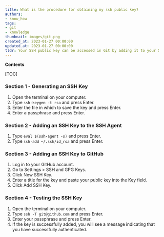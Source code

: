 ```yaml
---
title: What is the procedure for obtaining my ssh public key?
authors:
- know_how
tags:
- git
- knowledge
thumbnail: images/git.png
created_at: 2023-01-27 00:00:00
updated_at: 2023-01-27 00:00:00
tldr: Your SSH public key can be accessed in Git by adding it to your SSH keys in your Git account settings.
---
```


**Contents**

[TOC]

### Section 1 - Generating an SSH Key
1. Open the terminal on your computer.
2. Type `ssh-keygen -t rsa` and press Enter.
3. Enter the file in which to save the key and press Enter.
4. Enter a passphrase and press Enter.

### Section 2 - Adding an SSH Key to the SSH Agent
1. Type `eval $(ssh-agent -s)` and press Enter.
2. Type `ssh-add ~/.ssh/id_rsa` and press Enter.

### Section 3 - Adding an SSH Key to GitHub
1. Log in to your GitHub account.
2. Go to Settings > SSH and GPG Keys.
3. Click New SSH Key.
4. Enter a title for the key and paste your public key into the Key field.
5. Click Add SSH Key.

### Section 4 - Testing the SSH Key
1. Open the terminal on your computer.
2. Type `ssh -T git@github.com` and press Enter.
3. Enter your passphrase and press Enter.
4. If the key is successfully added, you will see a message indicating that you have successfully authenticated.
